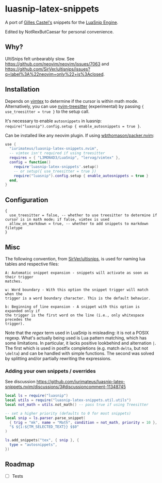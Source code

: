 # luasnip-latex-snippets

A port of [Gilles Castel's](https://github.com/gillescastel/latex-snippets)
snippets for the [LuaSnip Engine](https://github.com/L3MON4D3/LuaSnip).

Edited by NotRexButCaesar for personal convenience.

## Why?

UltiSnips felt unbearably slow. See
<https://github.com/neovim/neovim/issues/7063> and
<https://github.com/SirVer/ultisnips/issues?q=label%3A%22neovim+only%22+is%3Aclosed>.

## Installation

Depends on [vimtex](https://github.com/lervag/vimtex) to determine if the
cursor is within math mode. Alternatively, you can use
[nvim-treesitter](https://github.com/nvim-treesitter/nvim-treesitter) (experimental) by passing `{ use_treesitter = true }` to the setup call.

It's necessary to enable `autosnippets` in luasnip: `require("luasnip").config.setup { enable_autosnippets = true }`.

Can be installed like any neovim plugin. If using
[wbthomason/packer.nvim](https://github.com/wbthomason/packer.nvim):

```lua
use {
  "iurimateus/luasnip-latex-snippets.nvim",
  -- vimtex isn't required if using treesitter
  requires = { "L3MON4D3/LuaSnip", "lervag/vimtex" },
  config = function()
    require'luasnip-latex-snippets'.setup()
    -- or setup({ use_treesitter = true })
    require("luasnip").config.setup { enable_autosnippets = true }
  end,
}
```

## Configuration

```
{
  use_treesitter = false, -- whether to use treesitter to determine if cursor is in math mode; if false, vimtex is used
  allow_on_markdown = true, -- whether to add snippets to markdown filetype
}
```

## Misc

The following convention, from
[SirVer/ultisnips](https://github.com/SirVer/ultisnips), is used for naming lua
tables and respective files:

```
A: Automatic snippet expansion - snippets will activate as soon as their trigger
matches.

w: Word boundary - With this option the snippet trigger will match when the
trigger is a word boundary character. This is the default behavior.

b: Beginning of line expansion - A snippet with this option is expanded only if
the trigger is the first word on the line (i.e., only whitespace precedes the
trigger).
```

Note that the _regex_ term used in LuaSnip is misleading: it is not a POSIX
regexp. What's actually being used is Lua pattern matching, which has some
limitations. In particular, it lacks positive lookbehind and alternation `|`.
The first which is used in postfix completions (e.g. match `delta`, but not
`\delta`) and can be handled with simple functions. The second was solved by
splitting and/or partially rewriting the expressions.

### Adding your own snippets / overrides

See discussion https://github.com/iurimateus/luasnip-latex-snippets.nvim/discussions/3#discussioncomment-11348745

```lua
local ls = require("luasnip")
local utils = require("luasnip-latex-snippets.util.utils")
local not_math = utils.not_math() -- pass true if using Treesitter

-- set a higher priority (defaults to 0 for most snippets)
local snip = ls.parser.parse_snippet(
  { trig = "mk", name = "Math", condition = not_math, priority = 10 },
  "$ ${1:${TM_SELECTED_TEXT}} $$0"
)

ls.add_snippets("tex", { snip }, {
  type = "autosnippets",
})
```

## Roadmap

- [ ] Tests
